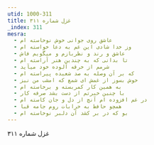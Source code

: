 ```yaml
---
utid: 1000-311
title: غزل شماره ۳۱۱
_index: 311
mesra:
  - عاشق روی جوانی خوش نوخاسته ام
  - وز خدا شادی این غم به دعا خواسته ام
  - عاشق و رند و نظربازم و میگویم فاش
  - تا بدانی که به چندین هنر آراسته ام
  - شرمم از خرقه آلوده خود میآید
  - که بر آن وصله به صد شعبده پیراسته ام
  - خوش بسوز از غمش ای شمع که امشب من نیز
  - به همین کار کمربسته و برخاسته ام
  - با چنین خبرتم از دست بشد صرفه کار
  - در غم افزوده ام آنچ از دل و جان کاسته ام
  - همچو حافظ به خرابات روم جامه قبا
  - بو که در بر کشد آن دلبر نوخاسته ام
---
```

غزل شماره ۳۱۱
